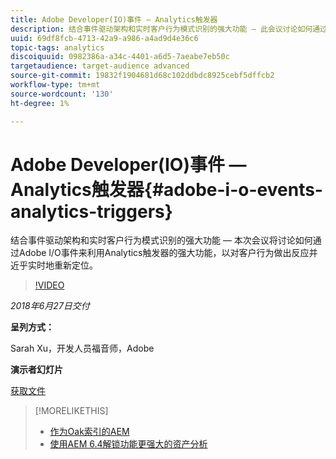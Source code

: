```yaml
---
title: Adobe Developer(IO)事件 — Analytics触发器
description: 结合事件驱动架构和实时客户行为模式识别的强大功能 — 此会议讨论如何通过Adobe Developer(Adobe I/O)事件利用Analytics Triggers的强大功能，对客户行为做出反应并近乎实时地重新定位。
uuid: 69df8fcb-4713-42a9-a986-a4ad9d4e36c6
topic-tags: analytics
discoiquuid: 0982386a-a34c-4401-a6d5-7aeabe7eb50c
targetaudience: target-audience advanced
source-git-commit: 19832f1904681d68c102ddbdc8925cebf5dffcb2
workflow-type: tm+mt
source-wordcount: '130'
ht-degree: 1%

---
```



# Adobe Developer(IO)事件 — Analytics触发器{#adobe-i-o-events-analytics-triggers}

结合事件驱动架构和实时客户行为模式识别的强大功能 — 本次会议将讨论如何通过Adobe I/O事件来利用Analytics触发器的强大功能，以对客户行为做出反应并近乎实时地重新定位。

>[!VIDEO](https://video.tv.adobe.com/v/22809/?quality=9)

*2018年6月27日交付*

**呈列方式：**

Sarah Xu，开发人员福音师，Adobe

**演示者幻灯片**

[获取文件](assets/gems+6+27+18+adobe+io+analytics+triggers.pdf)

<!--
[Get back to the Overview](https://helpx.adobe.com/experience-manager/kt/eseminars/gems/aem-index.html)
-->

>[!MORELIKETHIS]
>
>* [作为Oak索引的AEM](solr-as-an-oak-index-for-aem.md)
>* [使用AEM 6.4解锁功能更强大的资产分析](https://helpx.adobe.com/experience-manager/kt/eseminars/experience-insider/exp-asset-analytics-64.html)


<!-- this link is broken: >* [Getting the most out of digital interactions with AEM and Analytics](https://helpx.adobe.com/experience-manager/kt/eseminars/ask-the-expert/aem-getting-the-most-out-of-digital-interactions-with-aem-and-analytics.html) 
-->

